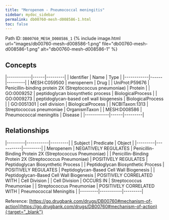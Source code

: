 ```yaml
---
title: "Meropenem - Pneumococcal meningitis"
sidebar: mydoc_sidebar
permalink: db00760-mesh-d008586-1.html
toc: false 
---
```



Path ID: `DB00760_MESH_D008586_1`
{% include image.html url="images/db00760-mesh-d008586-1.png" file="db00760-mesh-d008586-1.png" alt="db00760-mesh-d008586-1" %}

## Concepts

|------------|------|---------|
| Identifier | Name | Type    |
|------------|------|---------|
| MESH:C059500 | meropenem | Drug |
| UniProt:P59676 | Penicillin-binding protein 2X (Streptococcus pneumoniae) | Protein |
| GO:0009252 | peptidoglycan biosynthetic process | BiologicalProcess |
| GO:0009273 | peptidoglycan-based cell wall biogenesis | BiologicalProcess |
| GO:0051301 | cell division | BiologicalProcess |
| NCBITaxon:1313 | Streptococcus pneumoniae | OrganismTaxon |
| MESH:D008586 | Pneumococcal meningitis | Disease |
|------------|------|---------|

## Relationships

|---------|-----------|---------|
| Subject | Predicate | Object  |
|---------|-----------|---------|
| Meropenem | NEGATIVELY REGULATES | Penicillin-Binding Protein 2X (Streptococcus Pneumoniae) |
| Penicillin-Binding Protein 2X (Streptococcus Pneumoniae) | POSITIVELY REGULATES | Peptidoglycan Biosynthetic Process |
| Peptidoglycan Biosynthetic Process | POSITIVELY REGULATES | Peptidoglycan-Based Cell Wall Biogenesis |
| Peptidoglycan-Based Cell Wall Biogenesis | POSITIVELY CORRELATED WITH | Cell Division |
| Cell Division | OCCURS IN | Streptococcus Pneumoniae |
| Streptococcus Pneumoniae | POSITIVELY CORRELATED WITH | Pneumococcal Meningitis |
|---------|-----------|---------|

Reference: [https://go.drugbank.com/drugs/DB00760#mechanism-of-action](https://go.drugbank.com/drugs/DB00760#mechanism-of-action){:target="_blank"}